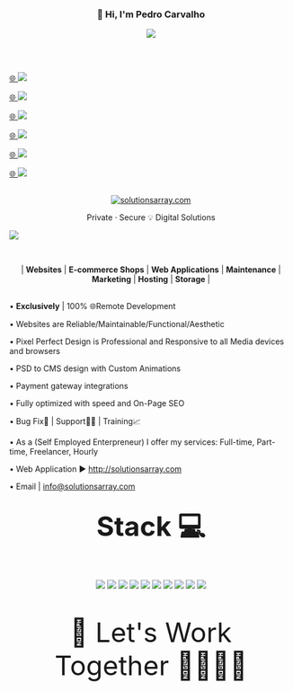 <!-- WORK AREA | START


#0866ff #1877f2
#0866ff #1877f2


WORK AREA | END -->


<h3 align="center">👋 Hi, I'm Pedro Carvalho</a></p></h3>
<p align="center"><img src="https://readme-typing-svg.herokuapp.com?color=0357F7&lines=🌐+Web+Dev+from+Fafe,+Portugal+:)" /></p>


<h2> </h2>
<br>
<!--<p><a href="https://www.youtube.com/watch?v=xBdfI6vz1Lw"><img src="http://mixed.solutionsarray.com/wp-content/uploads/2024/01/click3.png"></a><a href="https://www.youtube.com/watch?v=xBdfI6vz1Lw">🌐</a><a href="https://www.youtube.com/watch?v=xBdfI6vz1Lw"><img src="https://img.shields.io/badge/Experiences-red?style=for-the-badge&logo=youtube&logoColor=white"></a></p>-->

<p></a><a href="http://solutionsarray.com/">🌐&nbsp;</a><a href="http://solutionsarray.com/"><img src="https://img.shields.io/badge/SolutionsArray-Business%20Pitch-89cff0"></a></p>

<p></a><a href="http://solutionsarray.com/portfolio">🌐&nbsp;</a><a href="http://solutionsarray.com/portfolio"><img src="https://img.shields.io/badge/SolutionsArray-Portfolio-f1ebeb"</a></p>

<p></a><a href="https://www.facebook.com/solutionsarray">🌐&nbsp;</a><a href="https://www.facebook.com/solutionsarray"><img src="https://img.shields.io/badge/SolutionsArray-Facebook-1877f2"</a></p>

<p></a><a href="https://mixed.solutionsarray.com/cv/">🌐&nbsp;</a><a href="https://mixed.solutionsarray.com/cv/"><img src="https://img.shields.io/badge/Pedro Carvalho-Curriculum%20Vitae-7abaca"></a></p>    

<p></a><a href="https://www.upwork.com/freelancers/~01fffa4af07a0652d8?viewMode=1">🌐&nbsp;</a><a href="https://www.upwork.com/freelancers/~01fffa4af07a0652d8?viewMode=1"><img src="https://img.shields.io/badge/Pedro Carvalho-Upwork-14a800"></a></p> 

<p></a><a href="https://www.linkedin.com/in/SolutionsArray/">🌐&nbsp;</a><a href="https://www.linkedin.com/in/SolutionsArray/"><img src="https://img.shields.io/badge/Solutions%20Array-%230077B5.svg?style=for-the-badge&amp;logo=linkedin&amp;logoColor=white"></a></p>




<h2> </h2>
<p align="center"><a href="https://solutionsarray.com/"><img src="http://mixed.solutionsarray.com/wp-content/uploads/2023/10/SolutionsArray1.com_.png" alt="solutionsarray.com"></a></p>
<p align="center">Private · Secure 💡 Digital Solutions</p>
<p><a href="https://solutionsarray.com/"><img src="http://mixed.solutionsarray.com/wp-content/uploads/2023/09/SolutionsArray_Homepage.png"></a></p>

<br>
<p align="center">| <b>Websites</b> | <b>E-commerce Shops</b> | <b> Web Applications</b> | <b>Maintenance</b> | <b>Marketing</b> | <b>Hosting</b> | <b>Storage</b> |</p>
<br>
• <b>Exclusively</b> | 100% 🌐Remote Development </p>
• Websites are Reliable/Maintainable/Functional/Aesthetic</p>
• Pixel Perfect Design is Professional and Responsive to all Media devices and browsers</p>
• PSD to CMS design with Custom Animations</p>
• Payment gateway integrations</p>
• Fully optimized with speed and On-Page SEO</p>
• Bug Fix🐞 | Support👨‍🔧 | Training📈</p>
• As a (Self Employed Enterpreneur) I offer my services: Full-time, Part-time, Freelancer, Hourly</br></p>
• Web Application ► <a href="https://solutionsarray.com/"> http://solutionsarray.com </a></p>
• Email | <a href=mailto:"info@solutionsarray.com"> info@solutionsarray.com </a>


<h2> </h2>
<h3 align="center"><font size="25">Stack 💻</font></h3>

<br>
<p align="center">
<img src="https://img.shields.io/badge/-php-black?style=flat-square&logo=php">
<img src="https://img.shields.io/badge/-Laravel-black?style=flat-square&logo=laravel">
<img src="https://img.shields.io/badge/-HTML-black?style=flat-square&logo=html">
<img src="https://img.shields.io/badge/-CSS-black?style=flat-square&logo=css">
<img src="https://img.shields.io/badge/-JavaScript-black?style=flat-square&logo=javascript">
<img src="https://img.shields.io/badge/-React-black?style=flat-square&logo=react">
<img src="https://img.shields.io/badge/-NEXT.js-black?style=flat-square&logo=next.js">
<img src="https://img.shields.io/badge/-node.js-black?style=flat-square&logo=node.js">
<img src="https://img.shields.io/badge/-NGINX-black?style=flat-square&logo=nginx">
<img src="https://img.shields.io/badge/-PostgreSQL-black?style=flat-square&logo=PHP">
</p>


<br>
<p align="center"><font size="25">🏢 Let's Work Together 👨‍💼👩‍💼</font></p>
<br>






<br>
<!-- TEMP WORK AREA | START 




-




<!-- TEMP WORK AREA | END -->
